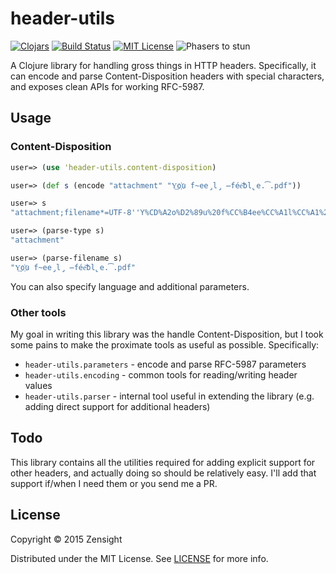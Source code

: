 # header-utils

[![Clojars][clojars-img]][clojars-url]
[![Build Status][travis-image]][travis-url]
[![MIT License][license-image]][license]
![Phasers to stun][phasers-image]

A Clojure library for handling gross things in HTTP headers. Specifically, it can encode and parse Content-Disposition headers with special characters, and exposes clean APIs for working RFC-5987.

## Usage

### Content-Disposition

```clj
user=> (use 'header-utils.content-disposition)

user=> (def s (encode "attachment" "Y͢o҉u f̴ee̡l̡ ̶fée͝bl̢e.͡.pdf"))

user=> s
"attachment;filename*=UTF-8''Y%CD%A2o%D2%89u%20f%CC%B4ee%CC%A1l%CC%A1%20%CC%B6f%C3%A9e%CD%9Dbl%CC%A2e.%CD%A1.pdf"

user=> (parse-type s)
"attachment"

user=> (parse-filename s)
"Y͢o҉u f̴ee̡l̡ ̶fée͝bl̢e.͡.pdf"
```

You can also specify language and additional parameters.

### Other tools

My goal in writing this library was the handle Content-Disposition, but I took some pains to make the proximate tools as useful as possible. Specifically:

 * `header-utils.parameters` - encode and parse RFC-5987 parameters
 * `header-utils.encoding` - common tools for reading/writing header values
 * `header-utils.parser` - internal tool useful in extending the library (e.g. adding direct support for additional headers)

## Todo

This library contains all the utilities required for adding explicit support for other headers, and actually doing so should be relatively easy. I'll add that support if/when I need them or you send me a PR.

## License

Copyright © 2015 Zensight

Distributed under the MIT License. See [LICENSE][] for more info.

[documentation-url]: http://icambron.github.io/twix.js/docs.html

[license-image]: http://img.shields.io/badge/license-MIT-blue.svg?style=flat-square
[license]: LICENSE.md

[clojars-url]: https://clojars.org/co.zensight/header-utils
[clojars-img]: https://img.shields.io/clojars/v/co.zensight/header-utils.svg?style=flat-square

[travis-url]: http://travis-ci.org/zensight/header-utils
[travis-image]: http://img.shields.io/travis/zensight/header-utils/develop.svg?style=flat-square

[phasers-image]: https://img.shields.io/badge/phasers-stun-green.svg?style=flat-square
